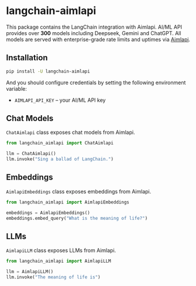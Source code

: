 # langchain-aimlapi

This package contains the LangChain integration with Aimlapi. AI/ML API provides
over **300** models including Deepseek, Gemini and ChatGPT. All models are
served with enterprise-grade rate limits and uptimes via
[Aimlapi](https://aimlapi.com/app/?utm_source=langchain&utm_medium=github&utm_campaign=integration).

## Installation

```bash
pip install -U langchain-aimlapi
```

And you should configure credentials by setting the following environment variable:

* `AIMLAPI_API_KEY` – your AI/ML API key

## Chat Models

`ChatAimlapi` class exposes chat models from Aimlapi.

```python
from langchain_aimlapi import ChatAimlapi

llm = ChatAimlapi()
llm.invoke("Sing a ballad of LangChain.")
```

## Embeddings

`AimlapiEmbeddings` class exposes embeddings from Aimlapi.

```python
from langchain_aimlapi import AimlapiEmbeddings

embeddings = AimlapiEmbeddings()
embeddings.embed_query("What is the meaning of life?")
```

## LLMs
`AimlapiLLM` class exposes LLMs from Aimlapi.

```python
from langchain_aimlapi import AimlapiLLM

llm = AimlapiLLM()
llm.invoke("The meaning of life is")
```
